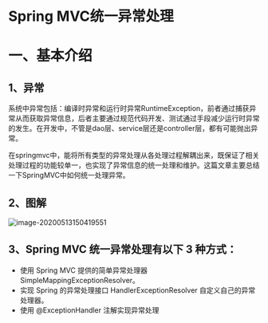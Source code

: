 # Spring MVC统一异常处理

# 一、基本介绍

## 1、异常

系统中异常包括：编译时异常和运行时异常RuntimeException，前者通过捕获异常从而获取异常信息，后者主要通过规范代码开发、测试通过手段减少运行时异常的发生。在开发中，不管是dao层、service层还是controller层，都有可能抛出异常。

在springmvc中，能将所有类型的异常处理从各处理过程解耦出来，既保证了相关处理过程的功能较单一，也实现了异常信息的统一处理和维护。这篇文章主要总结一下SpringMVC中如何统一处理异常。

## 2、图解

![image-20200513150419551](https://gitee.com/BlacksJack/picture-bed/raw/master/img/20200910170721.png)

## 3、Spring MVC 统一异常处理有以下 3 种方式：

- 使用 Spring MVC 提供的简单异常处理器 SimpleMappingExceptionResolver。
- 实现 Spring 的异常处理接口 HandlerExceptionResolver 自定义自己的异常处理器。
- 使用 @ExceptionHandler 注解实现异常处理



























